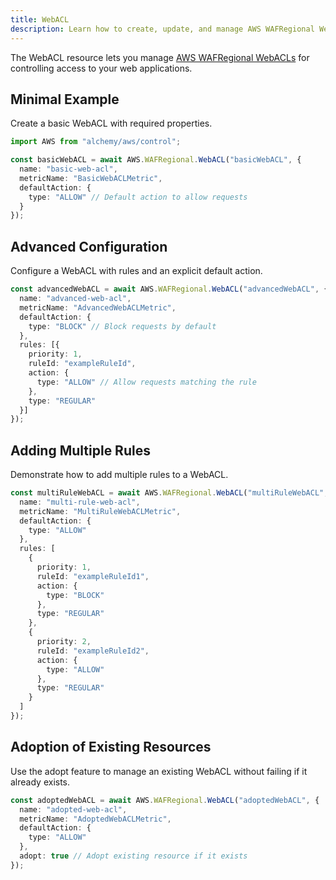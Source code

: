 ```yaml
---
title: WebACL
description: Learn how to create, update, and manage AWS WAFRegional WebACLs using Alchemy Cloud Control.
---
```


The WebACL resource lets you manage [AWS WAFRegional WebACLs](https://docs.aws.amazon.com/wafregional/latest/userguide/) for controlling access to your web applications.

## Minimal Example

Create a basic WebACL with required properties.

```ts
import AWS from "alchemy/aws/control";

const basicWebACL = await AWS.WAFRegional.WebACL("basicWebACL", {
  name: "basic-web-acl",
  metricName: "BasicWebACLMetric",
  defaultAction: {
    type: "ALLOW" // Default action to allow requests
  }
});
```

## Advanced Configuration

Configure a WebACL with rules and an explicit default action.

```ts
const advancedWebACL = await AWS.WAFRegional.WebACL("advancedWebACL", {
  name: "advanced-web-acl",
  metricName: "AdvancedWebACLMetric",
  defaultAction: {
    type: "BLOCK" // Block requests by default
  },
  rules: [{
    priority: 1,
    ruleId: "exampleRuleId",
    action: {
      type: "ALLOW" // Allow requests matching the rule
    },
    type: "REGULAR"
  }]
});
```

## Adding Multiple Rules

Demonstrate how to add multiple rules to a WebACL.

```ts
const multiRuleWebACL = await AWS.WAFRegional.WebACL("multiRuleWebACL", {
  name: "multi-rule-web-acl",
  metricName: "MultiRuleWebACLMetric",
  defaultAction: {
    type: "ALLOW"
  },
  rules: [
    {
      priority: 1,
      ruleId: "exampleRuleId1",
      action: {
        type: "BLOCK"
      },
      type: "REGULAR"
    },
    {
      priority: 2,
      ruleId: "exampleRuleId2",
      action: {
        type: "ALLOW"
      },
      type: "REGULAR"
    }
  ]
});
```

## Adoption of Existing Resources

Use the adopt feature to manage an existing WebACL without failing if it already exists.

```ts
const adoptedWebACL = await AWS.WAFRegional.WebACL("adoptedWebACL", {
  name: "adopted-web-acl",
  metricName: "AdoptedWebACLMetric",
  defaultAction: {
    type: "ALLOW"
  },
  adopt: true // Adopt existing resource if it exists
});
```